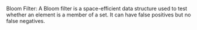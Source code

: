 Bloom Filter: A Bloom filter is a space-efficient data structure used to test whether an element is a member of a set. 
It can have false positives but no false negatives.